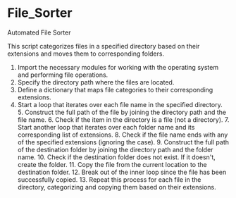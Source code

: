 # File_Sorter
Automated File Sorter

This script categorizes files in a specified directory based on their extensions and moves them to corresponding folders.

1. Import the necessary modules for working with the operating system and performing file operations.
2. Specify the directory path where the files are located.
3. Define a dictionary that maps file categories to their corresponding extensions.
4. Start a loop that iterates over each file name in the specified directory.
    5. Construct the full path of the file by joining the directory path and the file name.
    6. Check if the item in the directory is a file (not a directory).
    7. Start another loop that iterates over each folder name and its corresponding list of extensions.
        8. Check if the file name ends with any of the specified extensions (ignoring the case).
        9. Construct the full path of the destination folder by joining the directory path and the folder name.
        10. Check if the destination folder does not exist. If it doesn't, create the folder.
        11. Copy the file from the current location to the destination folder.
        12. Break out of the inner loop since the file has been successfully copied.
    13. Repeat this process for each file in the directory, categorizing and copying them based on their extensions.
